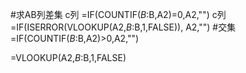 
#求AB列差集 
c列
=IF(COUNTIF($B:$B,A2)=0,A2,"")
c列
=IF(ISERROR(VLOOKUP(A2,$B:$B,1,FALSE)), A2,"")
#交集
=IF(COUNTIF($B:$B,A2)>0,A2,"")

=VLOOKUP(A2,$B:$B,1,FALSE)
























